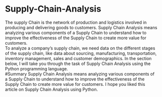 # Supply-Chain-Analysis
The supply Chain is the network of production and logistics involved in producing and delivering goods to customers. Supply Chain Analysis means analyzing various components of a Supply Chain to understand how to improve the effectiveness of the Supply Chain to create more value for customers.  
To analyze a company’s supply chain, we need data on the different stages of the supply chain, like data about sourcing, manufacturing, transportation, inventory management, sales and customer demographics.
In the section below, I will take you through the task of Supply Chain Analysis using the Python programming language.  
#Summary
Supply Chain Analysis means analyzing various components of a Supply Chain to understand how to improve the effectiveness of the Supply Chain to create more value for customers. I hope you liked this article on Supply Chain Analysis using Python.
